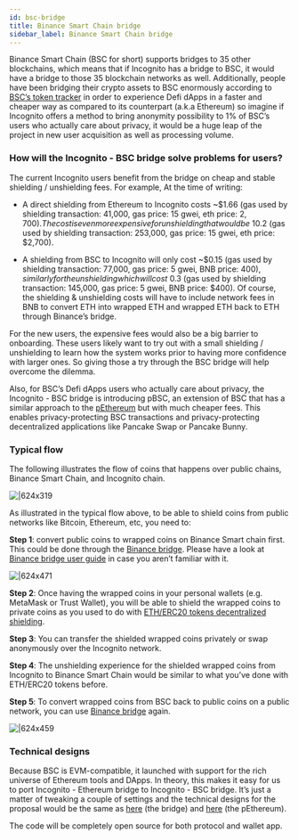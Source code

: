 ```yaml
---
id: bsc-bridge
title: Binance Smart Chain bridge
sidebar_label: Binance Smart Chain bridge
---
```


Binance Smart Chain (BSC for short) supports bridges to 35 other blockchains, which means that if Incognito has a bridge to BSC, it would have a bridge to those 35 blockchain networks as well. Additionally, people have been bridging their crypto assets to BSC enormously according to [BSC’s token tracker](https://bscscan.com/tokens) in order to experience Defi dApps in a faster and cheaper way as compared to its counterpart (a.k.a Ethereum) so imagine if Incognito offers a method to bring anonymity possibility to 1% of BSC’s users who actually care about privacy, it would be a huge leap of the project in new user acquisition as well as processing volume.

### How will the Incognito - BSC bridge solve problems for users?

The current Incognito users benefit from the bridge on cheap and stable shielding / unshielding fees. For example, At the time of writing:

* A direct shielding from Ethereum to Incognito costs ~$1.66 (gas used by shielding transaction: 41,000, gas price: 15 gwei, eth price: $2,700). The cost is even more expensive for unshielding that would be ~$10.2 (gas used by shielding transaction: 253,000, gas price: 15 gwei, eth price: $2,700).

* A shielding from BSC to Incognito will only cost ~$0.15 (gas used by shielding transaction: 77,000, gas price: 5 gwei, BNB price: $400), similarly for the unshielding which will cost ~$0.3 (gas used by shielding transaction: 145,000, gas price: 5 gwei, BNB price: $400). Of course, the shielding & unshielding costs will have to include network fees in BNB to convert ETH into wrapped ETH and wrapped ETH back to ETH through Binance’s bridge.

For the new users, the expensive fees would also be a big barrier to onboarding. These users likely want to try out with a small shielding / unshielding to learn how the system works prior to having more confidence with larger ones. So giving those a try through the BSC bridge will help overcome the dilemma.

Also, for BSC’s Defi dApps users who actually care about privacy, the Incognito - BSC bridge is introducing pBSC, an extension of BSC that has a similar approach to the [pEthereum](https://we.incognito.org/t/pethereum-specifications/1688) but with much cheaper fees. This enables privacy-protecting BSC transactions and privacy-protecting decentralized applications like Pancake Swap or Pancake Bunny.

### Typical flow

The following illustrates the flow of coins that happens over public chains, Binance Smart Chain, and Incognito chain.

![|624x319](upload://gSeNSL5bD0AJl73ux8bpnmjQpYM.png)

As illustrated in the typical flow above, to be able to shield coins from public networks like Bitcoin, Ethereum, etc, you need to:

**Step 1**: convert public coins to wrapped coins on Binance Smart chain first. This could be done through the [Binance bridge](https://www.binance.org/en/bridge). Please have a look at [Binance bridge user guide](https://docs.binance.org/smart-chain/guides/bridge-v2.html#user-guide) in case you aren’t familiar with it.

![|624x471](upload://lYiXDuhbxYdTP9F2OeZKemPcUhL.png)

**Step 2**: Once having the wrapped coins in your personal wallets (e.g. MetaMask or Trust Wallet), you will be able to shield the wrapped coins to private coins as you used to do with [ETH/ERC20 tokens decentralized shielding](https://we.incognito.org/t/app-v4-3-11-eth-erc20-tokens-decentralized-shielding/12447).

**Step 3**: You can transfer the shielded wrapped coins privately or swap anonymously over the Incognito network.

**Step 4**: The unshielding experience for the shielded wrapped coins from Incognito to Binance Smart Chain would be similar to what you’ve done with ETH/ERC20 tokens before.

**Step 5**: To convert wrapped coins from BSC back to public coins on a public network, you can use [Binance bridge](https://www.binance.org/en/bridge) again.

![|624x459](upload://nb8RIfv0aupVJge4fUpyPYdJmPO.png)

### Technical designs

Because BSC is EVM-compatible, it launched with support for the rich universe of Ethereum tools and DApps. In theory, this makes it easy for us to port Incognito - Ethereum bridge to Incognito - BSC bridge. It’s just a matter of tweaking a couple of settings and the technical designs for the proposal would be the same as [here](https://we.incognito.org/t/incognito-mode-for-ethereum/53) (the bridge) and [here](https://we.incognito.org/t/pethereum-specifications/1688) (the pEthereum).

The code will be completely open source for both protocol and wallet app.
